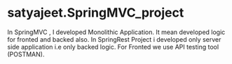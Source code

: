 # satyajeet.SpringMVC_project
In SpringMVC , I developed Monolithic Application. It mean developed logic for fronted and backed also. In SpringRest Project i developed only server side application i.e only backed logic. For Fronted we use API testing tool (POSTMAN).
